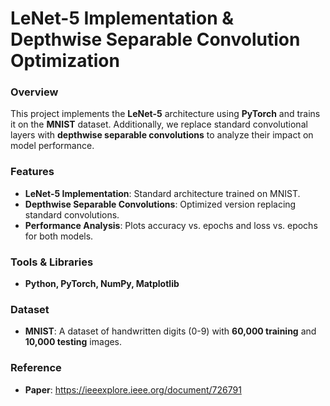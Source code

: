 # LeNet-5 Implementation & Depthwise Separable Convolution Optimization  

### Overview  
This project implements the **LeNet-5** architecture using **PyTorch** and trains it on the **MNIST** dataset. Additionally, we replace standard convolutional layers with **depthwise separable convolutions** to analyze their impact on model performance.  

### Features  
- **LeNet-5 Implementation**: Standard architecture trained on MNIST.  
- **Depthwise Separable Convolutions**: Optimized version replacing standard convolutions.  
- **Performance Analysis**: Plots accuracy vs. epochs and loss vs. epochs for both models.  

### Tools & Libraries  
- **Python, PyTorch, NumPy, Matplotlib**  

### Dataset  
- **MNIST**: A dataset of handwritten digits (0-9) with **60,000 training** and **10,000 testing** images.

### Reference
- **Paper**: https://ieeexplore.ieee.org/document/726791

